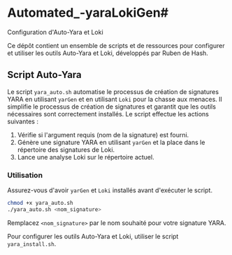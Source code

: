 # Automated_-yaraLokiGen# 

Configuration d'Auto-Yara et Loki

Ce dépôt contient un ensemble de scripts et de ressources pour configurer et utiliser les outils Auto-Yara et Loki, développés par Ruben de Hash.

## Script Auto-Yara

Le script `yara_auto.sh` automatise le processus de création de signatures YARA en utilisant `yarGen` et en utilisant `Loki` pour la chasse aux menaces. Il simplifie le processus de création de signatures et garantit que les outils nécessaires sont correctement installés. Le script effectue les actions suivantes :

1. Vérifie si l'argument requis (nom de la signature) est fourni.
2. Génère une signature YARA en utilisant `yarGen` et la place dans le répertoire des signatures de Loki.
3. Lance une analyse Loki sur le répertoire actuel.

### Utilisation

Assurez-vous d'avoir `yarGen` et `Loki` installés avant d'exécuter le script.

```bash
chmod +x yara_auto.sh
./yara_auto.sh <nom_signature>
```

Remplacez `<nom_signature>` par le nom souhaité pour votre signature YARA.


Pour configurer les outils Auto-Yara et Loki, utiliser le script `yara_install.sh`.
